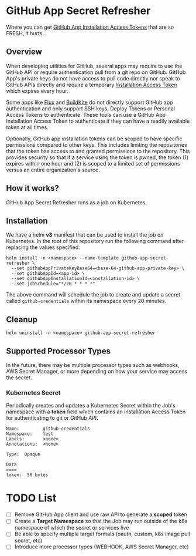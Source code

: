 # GitHub App Secret Refresher

Where you can get [GitHub App Installation Access Tokens](https://docs.github.com/en/rest/reference/apps#create-an-installation-access-token-for-an-app) that are so FRESH, it hurts...

## Overview

When developing utilities for GitHub, several apps may require to use the GitHub API or require authentication
pull from a git repo on GitHub. GitHub App's private keys do not have access to pull code directly nor speak to
GitHub APIs directly and require a temporary [Installation Access Token](https://docs.github.com/en/rest/reference/apps#create-an-installation-access-token-for-an-app)
which expires every hour.

Some apps like [Flux](https://fluxcd.io/docs/) and [BuildKite](https://buildkite.com/) do not directly support
GitHub app authentication and only support SSH keys, Deploy Tokens or Personal Access Tokens to authenticate. These tools
can use a GitHub App Installation Access Token to authenticate if they can have a readily available token at all times.

Optionally, GitHub app installation tokens can be scoped to have specific permissions compared to other keys. This 
includes limiting the repositories that the token has access to and granted permissions to the repository. This provides
security so that if a service using the token is pwned, the token (1) expires within one hour and (2) is scoped to a
limited set of permissions versus an entire organization's source.

## How it works?

GitHub App Secret Refresher runs as a job on Kubernetes.

## Installation

We have a helm **v3** manifest that can be used to install the job on Kubernetes. In the root of this repository run
the following command after replacing the values specified:


```.shell
helm install -n <namespace> --name-template github-app-secret-refresher \
  --set githubAppPrivateKeyBase64=<base-64-github-app-private-key> \
  --set githubAppId=<app-id> \
  --set githubAppInstallationId=<installation-id> \
  --set jobSchedule="*/20 * * * *" 
```

The above command will schedule the job to create and update a secret called `github-credentials` within its namespace
every 20 minutes.

## Cleanup

```.shell
helm uninstall -n <namespace> github-app-secret-refresher
```

## Supported Processor Types

In the future, there may be multiple processor types such as webhooks, AWS Secret Manager, or more depending on how your
service may access the secret.

### Kubernetes Secret

Periodically creates and updates a Kubernetes Secret within the Job's namespace with a **token** field which contains an Installation Access Token for authenticating to git or GitHub API.

```text
Name:         github-credentials
Namespace:    test
Labels:       <none>
Annotations:  <none>

Type:  Opaque

Data
====
token:  56 bytes
```


# TODO List

* [ ] Remove GitHub App client and use raw API to generate a **scoped** token
* [ ] Create a **Target Namespace** so that the Job may run outside of the k8s namespace of which the secret or services live
* [ ] Be able to specify multiple target formats (oauth, custom, k8s image pull secret, etc)
* [ ] Introduce more processor types (WEBHOOK, AWS Secret Manager, etc)
